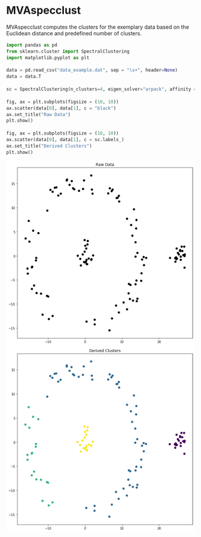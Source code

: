 # MVAspecclust
MVAspecclust computes the clusters for the exemplary data based on the Euclidean distance and predefined number of clusters.

```python
import pandas as pd
from sklearn.cluster import SpectralClustering
import matplotlib.pyplot as plt

data = pd.read_csv("data_example.dat", sep = "\s+", header=None)
data = data.T

sc = SpectralClustering(n_clusters=4, eigen_solver="arpack", affinity = "rbf").fit(data)

fig, ax = plt.subplots(figsize = (10, 10))
ax.scatter(data[0], data[1], c = "black")
ax.set_title("Raw Data")
plt.show()

fig, ax = plt.subplots(figsize = (10, 10))
ax.scatter(data[0], data[1], c = sc.labels_)
ax.set_title("Derived Clusters")
plt.show()
```
![MVAspecclust](MVAspecclust_1_python.png)
![MVAspecclust](MVAspecclust_2_python.png)